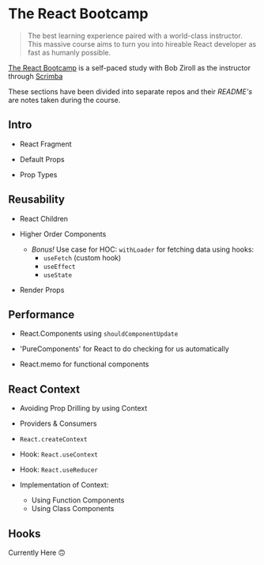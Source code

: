 # The React Bootcamp

>The best learning experience paired with a world-class instructor. This massive course aims to turn you into hireable React developer as fast as humanly possible.

[The React Bootcamp](https://scrimba.com/learn/react) is a self-paced study with Bob Ziroll as the instructor through [Scrimba](https://scrimba.com)

These sections have been divided into separate repos and their *README's* are notes taken during the course.

## Intro

- React Fragment

- Default Props

- Prop Types

## Reusability

- React Children

- Higher Order Components
  - *Bonus!* Use case for HOC: `withLoader` for fetching data using hooks:
    - `useFetch` (custom hook)
    - `useEffect`
    - `useState`

- Render Props

## Performance

- React.Components using `shouldComponentUpdate`

- 'PureComponents' for React to do checking for us automatically

- React.memo for functional components

## React Context

- Avoiding Prop Drilling by using Context

- Providers & Consumers

- `React.createContext`

- Hook: `React.useContext`

- Hook: `React.useReducer`

- Implementation of Context:
  - Using Function Components
  - Using Class Components

## Hooks

Currently Here 🙃
